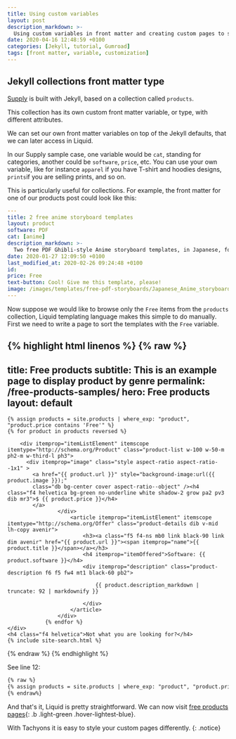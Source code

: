 ```yaml
---
title: Using custom variables
layout: post
description_markdown: >-
  Using custom variables in front matter and creating custom pages to sort through products collection.
date: 2020-04-16 12:48:59 +0100
categories: [Jekyll, tutorial, Gumroad]
tags: [front matter, variable, customization]
---
```


## Jekyll collections front matter type

[Supply]() is built with Jekyll, based on a collection called ```products```.

This collection has its own custom front matter variable, or type, with different attributes.

We can set our own front matter variables on top of the Jekyll defaults, that we can later access in Liquid.

In our Supply sample case, one variable would be ```cat```, standing for categories, another could be ```software```,  ```price```, etc.
You can use your own variable, like for instance ```apparel``` if you have T-shirt and hoodies designs,  ```prints```if you are selling prints, and so on.

This is particularly useful for collections. For example, the front matter for one of our products post could look like this:

``` yaml
---
title: 2 free anime storyboard templates
layout: product
software: PDF
cat: [anime]
description_markdown: >-
  Two free PDF Ghibli-style Anime storyboard templates, in Japanese, for 1.85:1 aspect ratio on A4 vertical.
date: 2020-01-27 12:09:50 +0100
last_modified_at: 2020-02-26 09:24:48 +0100
id:
price: Free
text-button: Cool! Give me this template, please!
image: /images/templates/free-pdf-storyboards/Japanese_Anime_storyboard-template_1.85x1_A4-vertical.png
---
```

Now suppose we would like to browse only the ```Free``` items from the ```products``` collection, Liquid templating language makes this simple to do manually. First we need to write a page to sort the templates with the ```Free``` variable.

{% highlight html linenos %}
{% raw %}
---
title: Free products
subtitle: This is an example page to display product by genre
permalink: /free-products-samples/
hero: Free products
layout: default
---
<div itemscope itemtype="http://schema.org/ItemList" class="content" id="products">
	<section class="cf pb5 ph6-ns ph2">
		<div class="container flex-wrap flex">

    {% assign products = site.products | where_exp: "product", "product.price contains 'Free'" %}
    {% for product in products reversed %}

		<div itemprop="itemListElement" itemscope itemtype="http://schema.org/Product" class="product-list w-100 w-50-m ph2-m w-third-l ph3">
          <div itemprop="image" class="style aspect-ratio aspect-ratio--1x1" >
            <a href="{{ product.url }}" style="background-image:url({{ product.image }});"
            class="db bg-center cover aspect-ratio--object" /><h4 class="f4 helvetica bg-green no-underline white shadow-2 grow pa2 pv3 dib mr3">$ {{ product.price }}</h4>
            </a>
					</div>
						<article itemprop="itemListElement" itemscope itemtype="http://schema.org/Offer" class="product-details dib v-mid lh-copy avenir">
							<h3><a class="f5 f4-ns mb0 link black-90 link dim avenir" href="{{ product.url }}"><span itemprop="name">{{ product.title }}</span></a></h3>
							<h4 itemprop="itemOffered">Software: {{ product.software }}</h4>
							<div itemprop="description" class="product-description f6 f5 fw4 mt1 black-60 pb2">

								{{ product.description_markdown | truncate: 92 | markdownify }}

							</div>
						</article>
					</div>
				{% endfor %}
    </div>
    <h4 class="f4 helvetica">Not what you are looking for?</h4>
    {% include site-search.html %}
  </div>
</section>
</div>
{% endraw %}
{% endhighlight %}


See line 12:

``` html
{% raw %}
{% assign products = site.products | where_exp: "product", "product.price contains 'Free'" %}
{% endraw%}
```

And that's it, Liquid is pretty straightforward. We can now visit [free products pages](/free-products-samples/){: .b .light-green .hover-lightest-blue}.

With Tachyons it is easy to style your custom pages differently.
{: .notice}
